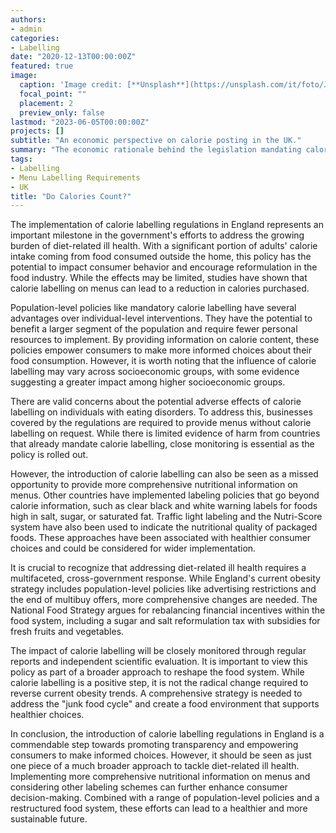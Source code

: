 ```yaml
---
authors:
- admin
categories:
- Labelling
date: "2020-12-13T00:00:00Z"
featured: true
image:
  caption: 'Image credit: [**Unsplash**](https://unsplash.com/it/foto/J0ZD8r_ClGg)'
  focal_point: ""
  placement: 2
  preview_only: false
lastmod: "2023-06-05T00:00:00Z"
projects: []
subtitle: "An economic perspective on calorie posting in the UK."
summary: "The economic rationale behind the legislation mandating calorie labelling in out-of-home food businesses in the UK is to address information asymmetry and promote consumer welfare by providing easy access to nutritional information. It aims to empower consumers to make informed choices and tackle health issues such as obesity."
tags:
- Labelling
- Menu Labelling Requirements 
- UK
title: "Do Calories Count?"
---
```


The implementation of calorie labelling regulations in England represents an important milestone in the government's efforts to address the growing burden of diet-related ill health. With a significant portion of adults' calorie intake coming from food consumed outside the home, this policy has the potential to impact consumer behavior and encourage reformulation in the food industry. While the effects may be limited, studies have shown that calorie labelling on menus can lead to a reduction in calories purchased.

Population-level policies like mandatory calorie labelling have several advantages over individual-level interventions. They have the potential to benefit a larger segment of the population and require fewer personal resources to implement. By providing information on calorie content, these policies empower consumers to make more informed choices about their food consumption. However, it is worth noting that the influence of calorie labelling may vary across socioeconomic groups, with some evidence suggesting a greater impact among higher socioeconomic groups.

There are valid concerns about the potential adverse effects of calorie labelling on individuals with eating disorders. To address this, businesses covered by the regulations are required to provide menus without calorie labelling on request. While there is limited evidence of harm from countries that already mandate calorie labelling, close monitoring is essential as the policy is rolled out.

However, the introduction of calorie labelling can also be seen as a missed opportunity to provide more comprehensive nutritional information on menus. Other countries have implemented labeling policies that go beyond calorie information, such as clear black and white warning labels for foods high in salt, sugar, or saturated fat. Traffic light labeling and the Nutri-Score system have also been used to indicate the nutritional quality of packaged foods. These approaches have been associated with healthier consumer choices and could be considered for wider implementation.

It is crucial to recognize that addressing diet-related ill health requires a multifaceted, cross-government response. While England's current obesity strategy includes population-level policies like advertising restrictions and the end of multibuy offers, more comprehensive changes are needed. The National Food Strategy argues for rebalancing financial incentives within the food system, including a sugar and salt reformulation tax with subsidies for fresh fruits and vegetables.

The impact of calorie labelling will be closely monitored through regular reports and independent scientific evaluation. It is important to view this policy as part of a broader approach to reshape the food system. While calorie labelling is a positive step, it is not the radical change required to reverse current obesity trends. A comprehensive strategy is needed to address the "junk food cycle" and create a food environment that supports healthier choices.

In conclusion, the introduction of calorie labelling regulations in England is a commendable step towards promoting transparency and empowering consumers to make informed choices. However, it should be seen as just one piece of a much broader approach to tackle diet-related ill health. Implementing more comprehensive nutritional information on menus and considering other labeling schemes can further enhance consumer decision-making. Combined with a range of population-level policies and a restructured food system, these efforts can lead to a healthier and more sustainable future.